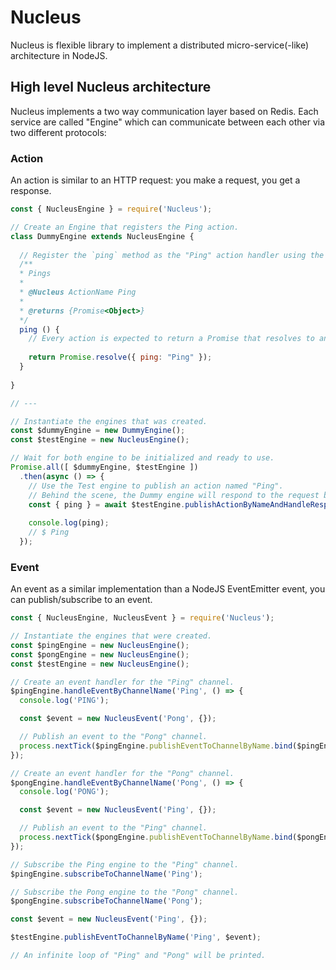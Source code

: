# Nucleus

Nucleus is flexible library to implement a distributed micro-service(-like) architecture in NodeJS.  

## High level Nucleus architecture

Nucleus implements a two way communication layer based on Redis. Each service are called "Engine" which can communicate
between each other via two different protocols:

### Action
An action is similar to an HTTP request: you make a request, you get a response.

```javascript
const { NucleusEngine } = require('Nucleus');

// Create an Engine that registers the Ping action.
class DummyEngine extends NucleusEngine {
  
  // Register the `ping` method as the "Ping" action handler using the `@Nucleus ActionName` tag.
  /**
  * Pings
  * 
  * @Nucleus ActionName Ping
  * 
  * @returns {Promise<Object>}
  */
  ping () {
    // Every action is expected to return a Promise that resolves to an object.
    
    return Promise.resolve({ ping: "Ping" });
  }
  
}

// ---

// Instantiate the engines that was created.
const $dummyEngine = new DummyEngine();
const $testEngine = new NucleusEngine();

// Wait for both engine to be initialized and ready to use.
Promise.all([ $dummyEngine, $testEngine ])
  .then(async () => {
    // Use the Test engine to publish an action named "Ping".
    // Behind the scene, the Dummy engine will respond to the request by executing the $dummyEngine.ping function.
    const { ping } = await $testEngine.publishActionByNameAndHandleResponse('Ping', {});
    
    console.log(ping);
    // $ Ping
  });
```

### Event
An event as a similar implementation than a NodeJS EventEmitter event, you can publish/subscribe to an event.

```javascript
const { NucleusEngine, NucleusEvent } = require('Nucleus');

// Instantiate the engines that were created.
const $pingEngine = new NucleusEngine();
const $pongEngine = new NucleusEngine();
const $testEngine = new NucleusEngine();

// Create an event handler for the "Ping" channel.
$pingEngine.handleEventByChannelName('Ping', () => {
  console.log('PING');

  const $event = new NucleusEvent('Pong', {});

  // Publish an event to the "Pong" channel.
  process.nextTick($pingEngine.publishEventToChannelByName.bind($pingEngine, 'Pong', $event));
});

// Create an event handler for the "Pong" channel.
$pongEngine.handleEventByChannelName('Pong', () => {
  console.log('PONG');

  const $event = new NucleusEvent('Ping', {});

  // Publish an event to the "Ping" channel.
  process.nextTick($pongEngine.publishEventToChannelByName.bind($pongEngine, 'Ping', $event));
});

// Subscribe the Ping engine to the "Ping" channel.
$pingEngine.subscribeToChannelName('Ping');

// Subscribe the Pong engine to the "Pong" channel.
$pongEngine.subscribeToChannelName('Pong');

const $event = new NucleusEvent('Ping', {});

$testEngine.publishEventToChannelByName('Ping', $event);

// An infinite loop of "Ping" and "Pong" will be printed.
```